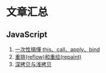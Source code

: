# 文章汇总

## JavaScript
1. [一次性搞懂 this、call、apply、bind](https://juejin.im/post/5ec92262518825432f59ef5e)
2. [重排(reflow)和重绘(repaint)](https://juejin.im/post/5e621f636fb9a07c8679083e)
3. [深拷贝与浅拷贝](https://juejin.im/post/5eedc8046fb9a058a0483601)
